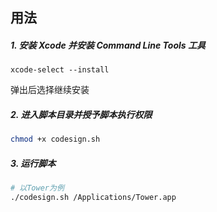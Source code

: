 ## 用法

##### 1. 安装 Xcode 并安装 Command Line Tools 工具
``` shell
xcode-select --install
```

弹出后选择继续安装

##### 2. 进入脚本目录并授予脚本执行权限

``` bash
chmod +x codesign.sh
```

##### 3. 运行脚本
``` bash
# 以Tower为例
./codesign.sh /Applications/Tower.app
```

